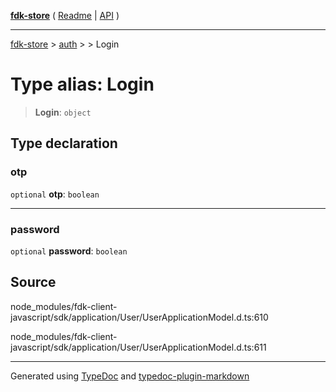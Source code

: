 [**fdk-store**](../../../README.md) ( [Readme](../../../README.md) \| [API](../../../API.md) )

---

[fdk-store](../../../API.md) > [auth](../../README.md) > [<internal>](../README.md) > Login

# Type alias: Login

> **Login**: `object`

## Type declaration

### otp

`optional` **otp**: `boolean`

---

### password

`optional` **password**: `boolean`

## Source

node_modules/fdk-client-javascript/sdk/application/User/UserApplicationModel.d.ts:610

node_modules/fdk-client-javascript/sdk/application/User/UserApplicationModel.d.ts:611

---

Generated using [TypeDoc](https://typedoc.org/) and [typedoc-plugin-markdown](https://www.npmjs.com/package/typedoc-plugin-markdown)
